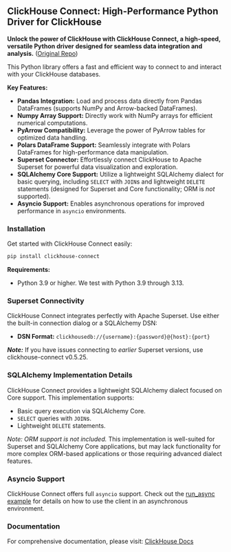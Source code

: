 ## ClickHouse Connect: High-Performance Python Driver for ClickHouse

**Unlock the power of ClickHouse with ClickHouse Connect, a high-speed, versatile Python driver designed for seamless data integration and analysis.**  ([Original Repo](https://github.com/ClickHouse/clickhouse-connect))

This Python library offers a fast and efficient way to connect to and interact with your ClickHouse databases.

**Key Features:**

*   **Pandas Integration:** Load and process data directly from Pandas DataFrames (supports NumPy and Arrow-backed DataFrames).
*   **Numpy Array Support:** Directly work with NumPy arrays for efficient numerical computations.
*   **PyArrow Compatibility:** Leverage the power of PyArrow tables for optimized data handling.
*   **Polars DataFrame Support:** Seamlessly integrate with Polars DataFrames for high-performance data manipulation.
*   **Superset Connector:**  Effortlessly connect ClickHouse to Apache Superset for powerful data visualization and exploration.
*   **SQLAlchemy Core Support:** Utilize a lightweight SQLAlchemy dialect for basic querying, including `SELECT` with `JOIN`s and lightweight `DELETE` statements (designed for Superset and Core functionality; ORM is *not* supported).
*   **Asyncio Support:** Enables asynchronous operations for improved performance in `asyncio` environments.

### Installation

Get started with ClickHouse Connect easily:

```bash
pip install clickhouse-connect
```

**Requirements:**

*   Python 3.9 or higher. We test with Python 3.9 through 3.13.

### Superset Connectivity

ClickHouse Connect integrates perfectly with Apache Superset. Use either the built-in connection dialog or a SQLAlchemy DSN:

*   **DSN Format:** `clickhousedb://{username}:{password}@{host}:{port}`

***Note:*** If you have issues connecting to *earlier* Superset versions, use clickhouse-connect v0.5.25.

### SQLAlchemy Implementation Details

ClickHouse Connect provides a lightweight SQLAlchemy dialect focused on Core support.  This implementation supports:

*   Basic query execution via SQLAlchemy Core.
*   `SELECT` queries with `JOIN`s.
*   Lightweight `DELETE` statements.

*Note:  ORM support is *not* included.*  This implementation is well-suited for Superset and SQLAlchemy Core applications, but may lack functionality for more complex ORM-based applications or those requiring advanced dialect features.

### Asyncio Support

ClickHouse Connect offers full `asyncio` support.  Check out the [run\_async example](./examples/run_async.py) for details on how to use the client in an asynchronous environment.

### Documentation

For comprehensive documentation, please visit:
[ClickHouse Docs](https://clickhouse.com/docs/integrations/python)